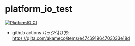 # platform_io_test

[![PlatformIO CI](https://github.com/hoshianaaa/platform_io_test/actions/workflows/ci-platformio.yml/badge.svg)](https://github.com/hoshianaaa/platform_io_test/actions/workflows/ci-platformio.yml)

- github actions バッジ付け方: https://qiita.com/akameco/items/e474691964703033e18d
